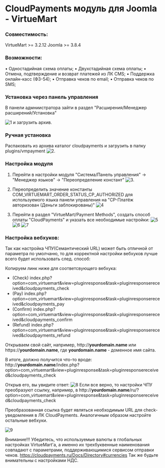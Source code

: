 # CloudPayments модуль для Joomla - VirtueMart
### Совместимость:
VirtueMart >= 3.2.12 
Joomla >= 3.8.4

### Возможности:
• Одностадийная схема оплаты;
• Двухстадийная схема оплаты;
• Отмена, подтверждение и возврат платежей из ЛК CMS;
• Поддержка онлайн-касс (ФЗ-54);
• Отправка чеков по email;
• Отправка чеков по SMS;

### Установка через панель управления

В панели адмниистратора зайти в раздел "Расширения/Менеджер расширений/Установка"

![1](https://github.com/cloudpayments/CMS-Joomla-VirtueMart-CP/blob/master/Images/1.PNG) и загрузить архив.


### Ручная установка

Распаковать из архива каталог cloudpayments и загрузить в папку plugins/vmpayment
![2](https://github.com/cloudpayments/CMS-Joomla-VirtueMart-CP/blob/master/Images/2.PNG).

### Настройка модуля

1. Перейти в настройки модуля "Система/Панель управления" -> "Менеджер языков" -> "Переопределение констант" 
![3](https://github.com/cloudpayments/CMS-Joomla-VirtueMart-CP/blob/master/Images/3.PNG).


2. Переопределить значение константы COM_VIRTUEMART_ORDER_STATUS_CP_AUTHORIZED для используемого языка панели управления на "CP-Платёж авторизован (Деньги заблокированы)"
![4](https://github.com/cloudpayments/CMS-Joomla-VirtueMart-CP/blob/master/Images/4.PNG)


3. Перейти в раздел "VirtueMart/Payment Methods", создать способ оплаты "CloudPayments" и указать все необходимые настройки:
![5](https://github.com/cloudpayments/CMS-Joomla-VirtueMart-CP/blob/master/Images/5.PNG)
![6](https://github.com/cloudpayments/CMS-Joomla-VirtueMart-CP/blob/master/Images/6.PNG)
![7](https://github.com/cloudpayments/CMS-Joomla-VirtueMart-CP/blob/master/Images/7.PNG)


### Настройка вебхуков:

Так как  настройка ЧПУ(Семантический URL) может быть отличной от параметра по умолчаню,
 то для корректной настройки вебхуков лучше всего будет использовать след. способ:

Копируем линк ниже для соответсвующего вебхука:

* (Check) 		index.php?option=com_virtuemart&view=pluginresponse&task=pluginresponsereceived&cloudpayments_check
* (Pay) 		index.php?option=com_virtuemart&view=pluginresponse&task=pluginresponsereceived&cloudpayments_pay
* (Confirm)		index.php?option=com_virtuemart&view=pluginresponse&task=pluginresponsereceived&cloudpayments_confirm
* (Refund)		index.php?option=com_virtuemart&view=pluginresponse&task=pluginresponsereceived&cloudpayments_refund

Открываем свой сайт, например,  http://**yourdomain.name** или https://**yourdomain.name**, где **yourdomain.name** - доменное имя сайта.

В итоге, должно получится что-то вроде:
http://**yourdomain.name**/index.php?option=com_virtuemart&view=pluginresponse&task=pluginresponsereceived&cloudpayments_check

Открыв его, вы увидите ответ:
![8](https://github.com/cloudpayments/CMS-Joomla-VirtueMart-CP/blob/master/Images/8.PNG)
Если все верно, то настройки ЧПУ преобразуют ссылку,
например, в http://**yourdomain.name**/ru/?option=com_virtuemart&view=pluginresponse&task=pluginresponsereceived&cloudpayments_check

Преобразованная ссылка  будет являться необходимым URL для check-уведомления в ЛК CloudPayments.
Аналогичным образом настройте остальные вебхуки.

![9](https://github.com/cloudpayments/CMS-Joomla-VirtueMart-CP/blob/master/Images/9.PNG)


Внимание!!! Убедитесь, что используемые валюты в глобальных настройках VirtueMart'а,
 а именно их трехбуквенные наименования совпадают с  параметрами, поддерживающимися сервисом отправки чеков.
https://cloudpayments.ru/Docs/Directory#currencies
Так же будьте внимательны с настройками НДС.